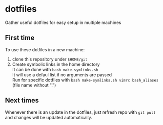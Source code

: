 # dotfiles
Gather useful dotfiles for easy setup in multiple machines

## First time

To use these dotfiles in a new machine:
 1. clone this repository under `$HOME/git`
 2. Create symbolic links in the home directory<br/>
    It can be done with `bash make-symlinks.sh`<br/>
    It will use a defaul list if no arguments are passed<br/>
    Run for specific dotfiles with `bash make-symlinks.sh vimrc bash_aliases` (file name without ".")

## Next times

Whenever there is an update in the dotfiles, just refresh repo with `git pull` and changes will be updated automatically.
